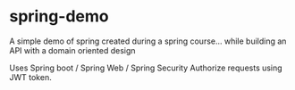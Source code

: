 # spring-demo
A simple demo of spring created during a spring course... while building an API with a domain oriented design

Uses Spring boot / Spring Web / Spring Security 
Authorize requests using JWT token.
